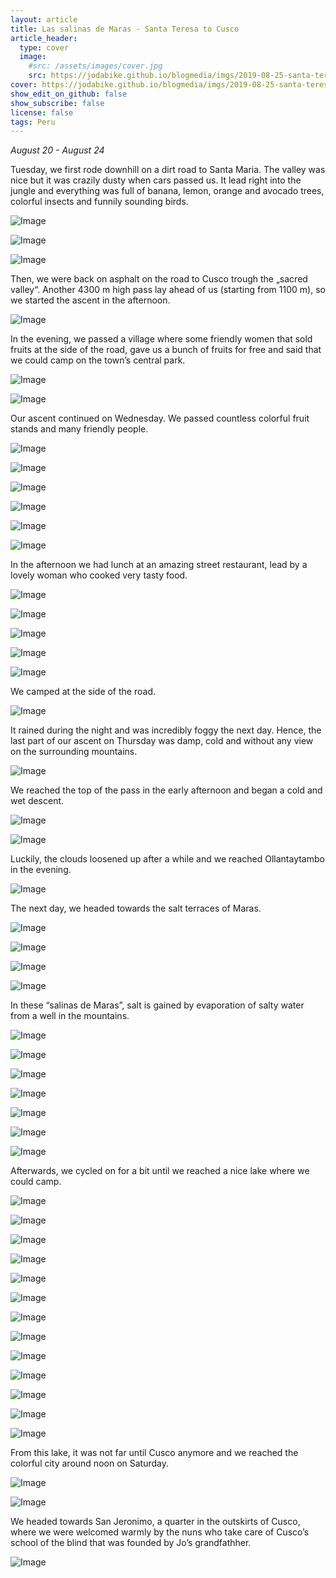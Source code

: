 ```yaml
---
layout: article
title: Las salinas de Maras - Santa Teresa to Cusco
article_header:
  type: cover
  image:
    #src: /assets/images/cover.jpg
    src: https://jodabike.github.io/blogmedia/imgs/2019-08-25-santa-teresa-to-cusco/fullsizerender_ezy-watermark_24-08-2019_09-08-25pmM.jpg
cover: https://jodabike.github.io/blogmedia/imgs/2019-08-25-santa-teresa-to-cusco/fullsizerender_ezy-watermark_24-08-2019_09-08-25pmT.jpg
show_edit_on_github: false
show_subscribe: false
license: false
tags: Peru 
---
```


*August 20 - August 24*

Tuesday, we first rode downhill on a dirt road to Santa Maria. The valley was nice but it was crazily dusty when cars passed us. It lead right into the jungle and everything was full of banana, lemon, orange and avocado trees, colorful insects and funnily sounding birds.

<!--more-->

<p><img alt="Image" title="icon" src="https://jodabike.github.io/blogmedia/imgs/2019-08-25-santa-teresa-to-cusco/Foto%2020.08.19%2C%2014%2032%2049M.jpg" /></p>
<p><img alt="Image" title="icon" src="https://jodabike.github.io/blogmedia/imgs/2019-08-25-santa-teresa-to-cusco/Foto%2020.08.19%2C%2015%2028%2031M.jpg" /></p>
<p><img alt="Image" title="icon" src="https://jodabike.github.io/blogmedia/imgs/2019-08-25-santa-teresa-to-cusco/Foto%2020.08.19%2C%2016%2010%2014M.jpg" /></p>

Then, we were back on asphalt on the road to Cusco trough the „sacred valley“. Another 4300 m high pass lay ahead of us (starting from 1100 m), so we started the ascent in the afternoon.

<p><img alt="Image" title="icon" src="https://jodabike.github.io/blogmedia/imgs/2019-08-25-santa-teresa-to-cusco/Foto%2020.08.19%2C%2017%2020%2046M.jpg" /></p>

In the evening, we passed a village where some friendly women that sold fruits at the side of the road, gave us a bunch of fruits for free and said that we could camp on the town’s central park.

<p><img alt="Image" title="icon" src="https://jodabike.github.io/blogmedia/imgs/2019-08-25-santa-teresa-to-cusco/Foto%2020.08.19%2C%2017%2047%2034M.jpg" /></p>
<p><img alt="Image" title="icon" src="https://jodabike.github.io/blogmedia/imgs/2019-08-25-santa-teresa-to-cusco/Foto%2021.08.19%2C%2006%2039%2024M.jpg" /></p>

Our ascent continued on Wednesday. We passed countless colorful fruit stands and many friendly people.

<p><img alt="Image" title="icon" src="https://jodabike.github.io/blogmedia/imgs/2019-08-25-santa-teresa-to-cusco/Foto%2021.08.19%2C%2010%2032%2050M.jpg" /></p>
<p><img alt="Image" title="icon" src="https://jodabike.github.io/blogmedia/imgs/2019-08-25-santa-teresa-to-cusco/Foto%2021.08.19%2C%2007%2059%2028M.jpg" /></p>
<p><img alt="Image" title="icon" src="https://jodabike.github.io/blogmedia/imgs/2019-08-25-santa-teresa-to-cusco/Foto%2021.08.19%2C%2008%2005%2050M.jpg" /></p>
<p><img alt="Image" title="icon" src="https://jodabike.github.io/blogmedia/imgs/2019-08-25-santa-teresa-to-cusco/Foto%2021.08.19%2C%2008%2023%2024M.jpg" /></p>
<p><img alt="Image" title="icon" src="https://jodabike.github.io/blogmedia/imgs/2019-08-25-santa-teresa-to-cusco/Foto%2021.08.19%2C%2011%2007%2011M.jpg" /></p>
<p><img alt="Image" title="icon" src="https://jodabike.github.io/blogmedia/imgs/2019-08-25-santa-teresa-to-cusco/Foto%2021.08.19%2C%2010%2016%2050M.jpg" /></p>

In the afternoon we had lunch at an amazing street restaurant, lead by a lovely woman who cooked very tasty food.

<p><img alt="Image" title="icon" src="https://jodabike.github.io/blogmedia/imgs/2019-08-25-santa-teresa-to-cusco/Foto%2021.08.19%2C%2014%2050%2047M.jpg" /></p>
<p><img alt="Image" title="icon" src="https://jodabike.github.io/blogmedia/imgs/2019-08-25-santa-teresa-to-cusco/Foto%2021.08.19%2C%2014%2000%2000M.jpg" /></p>
<p><img alt="Image" title="icon" src="https://jodabike.github.io/blogmedia/imgs/2019-08-25-santa-teresa-to-cusco/Foto%2021.08.19%2C%2014%2046%2034M.jpg" /></p>

<p><img alt="Image" title="icon" src="https://jodabike.github.io/blogmedia/imgs/2019-08-25-santa-teresa-to-cusco/Foto%2021.08.19%2C%2015%2039%2055M.jpg" /></p>
<p><img alt="Image" title="icon" src="https://jodabike.github.io/blogmedia/imgs/2019-08-25-santa-teresa-to-cusco/Foto%2021.08.19%2C%2016%2008%2047M.jpg" /></p>

We camped at the side of the road.

<p><img alt="Image" title="icon" src="https://jodabike.github.io/blogmedia/imgs/2019-08-25-santa-teresa-to-cusco/Foto%2022.08.19%2C%2007%2009%2009M.jpg" /></p>

It rained during the night and was incredibly foggy the next day. Hence, the last part of our ascent on Thursday was damp, cold and without any view on the surrounding mountains.

<p><img alt="Image" title="icon" src="https://jodabike.github.io/blogmedia/imgs/2019-08-25-santa-teresa-to-cusco/Foto%2022.08.19%2C%2009%2042%2033M.jpg" /></p>

We reached the top of the pass in the early afternoon and began a cold and wet descent.

<p><img alt="Image" title="icon" src="https://jodabike.github.io/blogmedia/imgs/2019-08-25-santa-teresa-to-cusco/Foto%2022.08.19%2C%2013%2022%2032M.jpg" /></p>
<p><img alt="Image" title="icon" src="https://jodabike.github.io/blogmedia/imgs/2019-08-25-santa-teresa-to-cusco/Foto%2022.08.19%2C%2014%2007%2003M.jpg" /></p>

Luckily, the clouds loosened up after a while and we reached Ollantaytambo in the evening.

<p><img alt="Image" title="icon" src="https://jodabike.github.io/blogmedia/imgs/2019-08-25-santa-teresa-to-cusco/Foto%2022.08.19%2C%2014%2010%2054M.jpg" /></p>

The next day, we headed towards the salt terraces of Maras.

<p><img alt="Image" title="icon" src="https://jodabike.github.io/blogmedia/imgs/2019-08-25-santa-teresa-to-cusco/Foto%2023.08.19%2C%2009%2057%2058M.jpg" /></p>
<p><img alt="Image" title="icon" src="https://jodabike.github.io/blogmedia/imgs/2019-08-25-santa-teresa-to-cusco/Foto%2023.08.19%2C%2010%2032%2006M.jpg" /></p>
<p><img alt="Image" title="icon" src="https://jodabike.github.io/blogmedia/imgs/2019-08-25-santa-teresa-to-cusco/Foto%2023.08.19%2C%2011%2035%2000M.jpg" /></p>
<p><img alt="Image" title="icon" src="https://jodabike.github.io/blogmedia/imgs/2019-08-25-santa-teresa-to-cusco/Foto%2023.08.19%2C%2011%2044%2013M.jpg" /></p>

In these “salinas de Maras”, salt is gained by evaporation of salty water from a well in the mountains.

<p><img alt="Image" title="icon" src="https://jodabike.github.io/blogmedia/imgs/2019-08-25-santa-teresa-to-cusco/Foto%2023.08.19%2C%2011%2049%2022M.jpg" /></p>
<p><img alt="Image" title="icon" src="https://jodabike.github.io/blogmedia/imgs/2019-08-25-santa-teresa-to-cusco/Foto%2023.08.19%2C%2011%2051%2043M.jpg" /></p>
<p><img alt="Image" title="icon" src="https://jodabike.github.io/blogmedia/imgs/2019-08-25-santa-teresa-to-cusco/Foto%2023.08.19%2C%2011%2053%2011M.jpg" /></p>
<p><img alt="Image" title="icon" src="https://jodabike.github.io/blogmedia/imgs/2019-08-25-santa-teresa-to-cusco/Foto%2023.08.19%2C%2011%2053%2030M.jpg" /></p>
<p><img alt="Image" title="icon" src="https://jodabike.github.io/blogmedia/imgs/2019-08-25-santa-teresa-to-cusco/Foto%2023.08.19%2C%2012%2003%2012M.jpg" /></p>
<p><img alt="Image" title="icon" src="https://jodabike.github.io/blogmedia/imgs/2019-08-25-santa-teresa-to-cusco/Foto%2023.08.19%2C%2012%2002%2049M.jpg" /></p>
<p><img alt="Image" title="icon" src="https://jodabike.github.io/blogmedia/imgs/2019-08-25-santa-teresa-to-cusco/Foto%2023.08.19%2C%2012%2035%2050M.jpg" /></p>

Afterwards, we cycled on for a bit until we reached a nice lake where we could camp.

<p><img alt="Image" title="icon" src="https://jodabike.github.io/blogmedia/imgs/2019-08-25-santa-teresa-to-cusco/Foto%2023.08.19%2C%2013%2008%2006M.jpg" /></p>
<p><img alt="Image" title="icon" src="https://jodabike.github.io/blogmedia/imgs/2019-08-25-santa-teresa-to-cusco/Foto%2023.08.19%2C%2013%2021%2048M.jpg" /></p>
<p><img alt="Image" title="icon" src="https://jodabike.github.io/blogmedia/imgs/2019-08-25-santa-teresa-to-cusco/Foto%2024.08.19%2C%2009%2014%2021M.jpg" /></p>
<p><img alt="Image" title="icon" src="https://jodabike.github.io/blogmedia/imgs/2019-08-25-santa-teresa-to-cusco/Foto%2023.08.19%2C%2015%2011%2044M.jpg" /></p>
<p><img alt="Image" title="icon" src="https://jodabike.github.io/blogmedia/imgs/2019-08-25-santa-teresa-to-cusco/Foto%2023.08.19%2C%2015%2015%2028M.jpg" /></p>
<p><img alt="Image" title="icon" src="https://jodabike.github.io/blogmedia/imgs/2019-08-25-santa-teresa-to-cusco/Foto%2023.08.19%2C%2015%2015%2047M.jpg" /></p>
<p><img alt="Image" title="icon" src="https://jodabike.github.io/blogmedia/imgs/2019-08-25-santa-teresa-to-cusco/Foto%2023.08.19%2C%2015%2024%2031M.jpg" /></p>
<p><img alt="Image" title="icon" src="https://jodabike.github.io/blogmedia/imgs/2019-08-25-santa-teresa-to-cusco/Foto%2023.08.19%2C%2016%2007%2037M.jpg" /></p>
<p><img alt="Image" title="icon" src="https://jodabike.github.io/blogmedia/imgs/2019-08-25-santa-teresa-to-cusco/Foto%2023.08.19%2C%2016%2008%2022M.jpg" /></p>
<p><img alt="Image" title="icon" src="https://jodabike.github.io/blogmedia/imgs/2019-08-25-santa-teresa-to-cusco/Foto%2023.08.19%2C%2016%2011%2024M.jpg" /></p>
<p><img alt="Image" title="icon" src="https://jodabike.github.io/blogmedia/imgs/2019-08-25-santa-teresa-to-cusco/Foto%2023.08.19%2C%2016%2031%2058M.jpg" /></p>
<p><img alt="Image" title="icon" src="https://jodabike.github.io/blogmedia/imgs/2019-08-25-santa-teresa-to-cusco/Foto%2023.08.19%2C%2017%2017%2054M.jpg" /></p>
<p><img alt="Image" title="icon" src="https://jodabike.github.io/blogmedia/imgs/2019-08-25-santa-teresa-to-cusco/Foto%2023.08.19%2C%2017%2028%2007M.jpg" /></p>

From this lake, it was not far until Cusco anymore and we reached the colorful city around noon on Saturday.

<p><img alt="Image" title="icon" src="https://jodabike.github.io/blogmedia/imgs/2019-08-25-santa-teresa-to-cusco/Foto%2024.08.19%2C%2011%2037%2026M.jpg" /></p>
<p><img alt="Image" title="icon" src="https://jodabike.github.io/blogmedia/imgs/2019-08-25-santa-teresa-to-cusco/Foto%2024.08.19%2C%2013%2028%2009M.jpg" /></p>

We headed towards San Jeronimo, a quarter in the outskirts of Cusco, where we were welcomed warmly by the nuns who take care of Cusco’s school of the blind that was founded by Jo’s grandfathher.

<p><img alt="Image" title="icon" src="https://jodabike.github.io/blogmedia/imgs/2019-08-25-santa-teresa-to-cusco/Foto%2024.08.19%2C%2014%2026%2046M.jpg" /></p>
